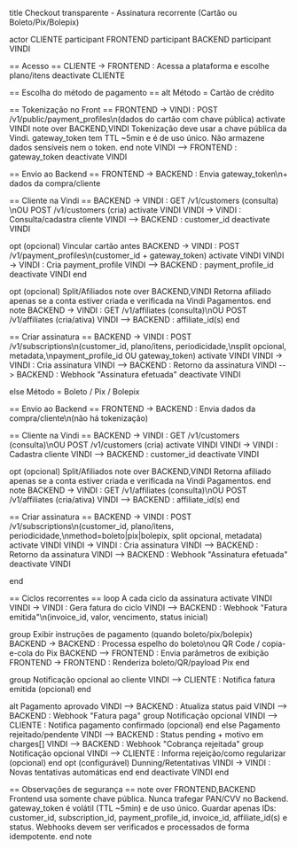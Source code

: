 title Checkout transparente - Assinatura recorrente (Cartão ou Boleto/Pix/Bolepix)

actor CLIENTE
participant FRONTEND
participant BACKEND
participant VINDI

== Acesso ==
CLIENTE -> FRONTEND : Acessa a plataforma e escolhe plano/itens
deactivate CLIENTE

== Escolha do método de pagamento ==
alt Método = Cartão de crédito

  == Tokenização no Front ==
  FRONTEND -> VINDI : POST /v1/public/payment_profiles\n(dados do cartão com chave pública)
  activate VINDI
  note over BACKEND,VINDI
  Tokenização deve usar a chave pública da Vindi.
  gateway_token tem TTL ~5min e é de uso único.
  Não armazene dados sensíveis nem o token.
  end note
  VINDI --> FRONTEND : gateway_token
  deactivate VINDI

  == Envio ao Backend ==
  FRONTEND -> BACKEND : Envia gateway_token\n+ dados da compra/cliente

  == Cliente na Vindi ==
  BACKEND -> VINDI : GET /v1/customers (consulta) \nOU POST /v1/customers (cria)
  activate VINDI
  VINDI -> VINDI : Consulta/cadastra cliente
  VINDI --> BACKEND : customer_id
  deactivate VINDI

  opt (opcional) Vincular cartão antes
    BACKEND -> VINDI : POST /v1/payment_profiles\n(customer_id + gateway_token)
    activate VINDI
    VINDI -> VINDI : Cria payment_profile
    VINDI --> BACKEND : payment_profile_id
    deactivate VINDI
  end

  opt (opcional) Split/Afiliados
    note over BACKEND,VINDI
    Retorna afiliado apenas se a conta estiver
    criada e verificada na Vindi Pagamentos.
    end note
    BACKEND -> VINDI : GET /v1/affiliates (consulta)\nOU POST /v1/affiliates (cria/ativa)
    VINDI --> BACKEND : affiliate_id(s)
  end

  == Criar assinatura ==
  BACKEND -> VINDI : POST /v1/subscriptions\n(customer_id, plano/itens, periodicidade,\nsplit opcional, metadata,\npayment_profile_id OU gateway_token)
  activate VINDI
  VINDI -> VINDI : Cria assinatura
  VINDI --> BACKEND : Retorno da assinatura
  VINDI --> BACKEND : Webhook "Assinatura efetuada"
  deactivate VINDI

else Método = Boleto / Pix / Bolepix

  == Envio ao Backend ==
  FRONTEND -> BACKEND : Envia dados da compra/cliente\n(não há tokenização)

  == Cliente na Vindi ==
  BACKEND -> VINDI : GET /v1/customers (consulta)\nOU POST /v1/customers (cria)
  activate VINDI
  VINDI -> VINDI : Cadastra cliente
  VINDI --> BACKEND : customer_id
  deactivate VINDI

  opt (opcional) Split/Afiliados
    note over BACKEND,VINDI
    Retorna afiliado apenas se a conta estiver
    criada e verificada na Vindi Pagamentos.
    end note
    BACKEND -> VINDI : GET /v1/affiliates (consulta)\nOU POST /v1/affiliates (cria/ativa)
    VINDI --> BACKEND : affiliate_id(s)
  end

  == Criar assinatura ==
  BACKEND -> VINDI : POST /v1/subscriptions\n(customer_id, plano/itens, periodicidade,\nmethod=boleto|pix|bolepix, split opcional, metadata)
  activate VINDI
  VINDI -> VINDI : Cria assinatura
  VINDI --> BACKEND : Retorno da assinatura
  VINDI --> BACKEND : Webhook "Assinatura efetuada"
  deactivate VINDI

end

== Ciclos recorrentes ==
loop A cada ciclo da assinatura
  activate VINDI
  VINDI -> VINDI : Gera fatura do ciclo
  VINDI --> BACKEND : Webhook "Fatura emitida"\n(invoice_id, valor, vencimento, status inicial)

  group Exibir instruções de pagamento (quando boleto/pix/bolepix)
    BACKEND -> BACKEND : Processa espelho do boleto\nou QR Code / copia-e-cola do Pix
    BACKEND --> FRONTEND : Envia parâmetros de exibição
    FRONTEND -> FRONTEND : Renderiza boleto/QR/payload Pix
  end

  group Notificação opcional ao cliente
    VINDI --> CLIENTE : Notifica fatura emitida (opcional)
  end

  alt Pagamento aprovado
    VINDI --> BACKEND : Atualiza status paid
    VINDI --> BACKEND : Webhook "Fatura paga"
    group Notificação opcional
      VINDI --> CLIENTE : Notifica pagamento confirmado (opcional)
    end
  else Pagamento rejeitado/pendente
    VINDI --> BACKEND : Status pending + motivo em charges[]
    VINDI --> BACKEND : Webhook "Cobrança rejeitada"
    group Notificação opcional
      VINDI --> CLIENTE : Informa rejeição/como regularizar (opcional)
    end
    opt (configurável) Dunning/Retentativas
      VINDI -> VINDI : Novas tentativas automáticas
    end
  end
  deactivate VINDI
end

== Observações de segurança ==
note over FRONTEND,BACKEND
Frontend usa somente chave pública.
Nunca trafegar PAN/CVV no Backend.
gateway_token é volátil (TTL ~5min) e de uso único.
Guardar apenas IDs: customer_id, subscription_id,
payment_profile_id, invoice_id, affiliate_id(s) e status.
Webhooks devem ser verificados e processados de forma idempotente.
end note